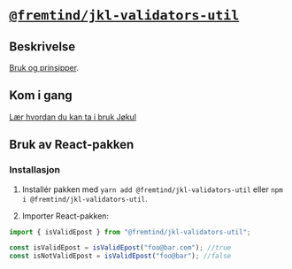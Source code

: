 # [`@fremtind/jkl-validators-util`](https://fremtind.github.io/jokul/komponenter/utils)

## Beskrivelse

[Bruk og prinsipper](https://fremtind.github.io/jokul/validators-util/documentation/validators/).

## Kom i gang

[Lær hvordan du kan ta i bruk Jøkul](https://fremtind.github.io/jokul/developer/getting-started/)

## Bruk av React-pakken

### Installasjon

1. Installér pakken med `yarn add @fremtind/jkl-validators-util` eller `npm i @fremtind/jkl-validators-util`.

2. Importer React-pakken:

```js
import { isValidEpost } from "@fremtind/jkl-validators-util";

const isValidEpost = isValidEpost("foo@bar.com"); //true
const isNotValidEpost = isValidEpost("foo@bar"); //false
```
